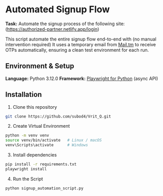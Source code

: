# Automated Signup Flow

**Task:** Automate the signup process of the following site:
(https://authorized-partner.netlify.app/login)

This script automate the entire signup flow end-to-end with (no manual intervention required) 
It uses a temporary email from [Mail.tm](https://mail.tm) to receive OTPs automatically, ensuring a clean test environment for each run.

## Environment & Setup

**Language:** Python 3.12.0
**Framework:** [Playwright for Python](https://playwright.dev/python/) (async API) 

## Installation
1. Clone this repository
```bash
git clone https://github.com/subod4/Vrit_Q.git
```

2. Create Virtual Environment
```bash
python -m venv venv
source venv/bin/activate   # Linux / macOS
venv\Scripts\activate      # Windows
```
3. Install dependencies
```bash
pip install -r requirements.txt
playwright install
```
4. Run the Script
```bash 
python signup_automation_script.py
```
